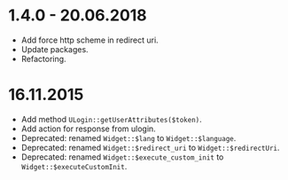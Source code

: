 1.4.0 - 20.06.2018
==================
* Add force http scheme in redirect uri.
* Update packages.
* Refactoring.

16.11.2015
==========

* Add method `ULogin::getUserAttributes($token)`.
* Add action for response from ulogin.
* Deprecated: renamed `Widget::$lang` to `Widget::$language`.
* Deprecated: renamed `Widget::$redirect_uri` to `Widget::$redirectUri`.
* Deprecated: renamed `Widget::$execute_custom_init` to `Widget::$executeCustomInit`.